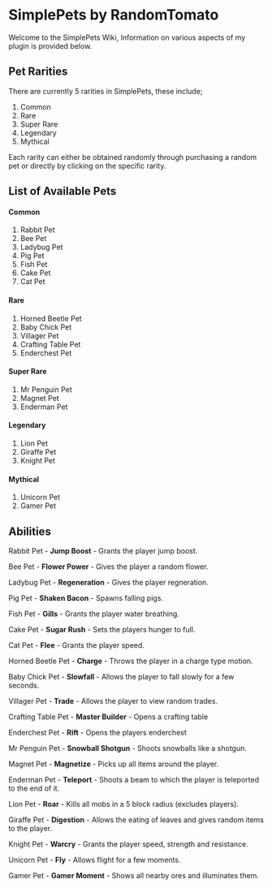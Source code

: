 # SimplePets by RandomTomato

Welcome to the SimplePets Wiki, Information on various aspects of my
plugin is provided below.

## Pet Rarities

There are currently 5 rarities in SimplePets, these include;

1. Common
2. Rare
3. Super Rare
4. Legendary
5. Mythical

Each rarity can either be obtained randomly through purchasing a random pet
or directly by clicking on the specific rarity.

## List of Available Pets

#### Common
1. Rabbit Pet
2. Bee Pet
3. Ladybug Pet
4. Pig Pet
5. Fish Pet
6. Cake Pet
7. Cat Pet
#### Rare
1. Horned Beetle Pet
2. Baby Chick Pet
3. Villager Pet
4. Crafting Table Pet
5. Enderchest Pet
#### Super Rare
1. Mr Penguin Pet
2. Magnet Pet
3. Enderman Pet
#### Legendary
1. Lion Pet
2. Giraffe Pet
3. Knight Pet
#### Mythical
1. Unicorn Pet
2. Gamer Pet

## Abilities

Rabbit Pet - **Jump Boost** - Grants the player jump boost.

Bee Pet - **Flower Power** - Gives the player a random flower.

Ladybug Pet - **Regeneration** - Gives the player regneration.

Pig Pet - **Shaken Bacon** - Spawns falling pigs.

Fish Pet - **Gills** - Grants the player water breathing.

Cake Pet - **Sugar Rush** - Sets the players hunger to full.

Cat Pet - **Flee** - Grants the player speed.

Horned Beetle Pet - **Charge** - Throws the player in a charge type motion.

Baby Chick Pet - **Slowfall** - Allows the player to fall slowly for a few seconds.

Villager Pet - **Trade** - Allows the player to view random trades.

Crafting Table Pet - **Master Builder** - Opens a crafting table

Enderchest Pet - **Rift** - Opens the players enderchest

Mr Penguin Pet - **Snowball Shotgun** - Shoots snowballs like a shotgun.

Magnet Pet - **Magnetize** - Picks up all items around the player.

Enderman Pet - **Teleport** - Shoots a beam to which the player is teleported to the end of it.

Lion Pet - **Roar** - Kills all mobs in a 5 block radius (excludes players).

Giraffe Pet - **Digestion** - Allows the eating of leaves and gives random items to the player.

Knight Pet - **Warcry** - Grants the player speed, strength and resistance.

Unicorn Pet - **Fly** - Allows flight for a few moments.

Gamer Pet - **Gamer Moment** - Shows all nearby ores and illuminates them.
